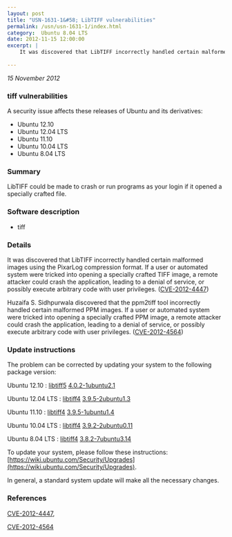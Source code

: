 ```yaml
---
layout: post
title: "USN-1631-1&#58; LibTIFF vulnerabilities"
permalink: /usn/usn-1631-1/index.html
category:  Ubuntu 8.04 LTS
date: 2012-11-15 12:00:00
excerpt: |
    It was discovered that LibTIFF incorrectly handled certain malformed images using the PixarLog compression format. If a user or automated system were tricked into opening a specially crafted TIFF image, a remote attacker could crash the application, leading to a denial of service, or possibly execute arbitrary code with user privileges. ([CVE-2012-4447](http://people.ubuntu.com/~ubuntu-security/cve/CVE-2012-4447))
    
--- 
```

 
 

*15 November 2012*

### tiff vulnerabilities

A security issue affects these releases of Ubuntu and its derivatives:

* Ubuntu 12.10
* Ubuntu 12.04 LTS
* Ubuntu 11.10
* Ubuntu 10.04 LTS
* Ubuntu 8.04 LTS

### Summary

LibTIFF could be made to crash or run programs as your login if it opened a specially crafted file.

### Software description

* tiff 

### Details

It was discovered that LibTIFF incorrectly handled certain malformed images using the PixarLog compression format. If a user or automated system were tricked into opening a specially crafted TIFF image, a remote attacker could crash the application, leading to a denial of service, or possibly execute arbitrary code with user privileges. ([CVE-2012-4447](http://people.ubuntu.com/~ubuntu-security/cve/CVE-2012-4447))

Huzaifa S. Sidhpurwala discovered that the ppm2tiff tool incorrectly handled certain malformed PPM images. If a user or automated system were tricked into opening a specially crafted PPM image, a remote attacker could crash the application, leading to a denial of service, or possibly execute arbitrary code with user privileges. ([CVE-2012-4564](http://people.ubuntu.com/~ubuntu-security/cve/CVE-2012-4564)) 

### Update instructions

The problem can be corrected by updating your system to the following package version:

Ubuntu 12.10
 : [libtiff5](https://launchpad.net/ubuntu/+source/tiff) <span> [4.0.2-1ubuntu2.1](https://launchpad.net/ubuntu/+source/tiff/4.0.2-1ubuntu2.1) </span> 

Ubuntu 12.04 LTS
 : [libtiff4](https://launchpad.net/ubuntu/+source/tiff) <span> [3.9.5-2ubuntu1.3](https://launchpad.net/ubuntu/+source/tiff/3.9.5-2ubuntu1.3) </span> 

Ubuntu 11.10
 : [libtiff4](https://launchpad.net/ubuntu/+source/tiff) <span> [3.9.5-1ubuntu1.4](https://launchpad.net/ubuntu/+source/tiff/3.9.5-1ubuntu1.4) </span> 

Ubuntu 10.04 LTS
 : [libtiff4](https://launchpad.net/ubuntu/+source/tiff) <span> [3.9.2-2ubuntu0.11](https://launchpad.net/ubuntu/+source/tiff/3.9.2-2ubuntu0.11) </span> 

Ubuntu 8.04 LTS
 : [libtiff4](https://launchpad.net/ubuntu/+source/tiff) <span> [3.8.2-7ubuntu3.14](https://launchpad.net/ubuntu/+source/tiff/3.8.2-7ubuntu3.14) </span> 

To update your system, please follow these instructions: [https://wiki.ubuntu.com/Security/Upgrades](https://wiki.ubuntu.com/Security/Upgrades).

In general, a standard system update will make all the necessary changes. 

### References

 
 [CVE-2012-4447](http://people.ubuntu.com/~ubuntu-security/cve/CVE-2012-4447), 

 [CVE-2012-4564](http://people.ubuntu.com/~ubuntu-security/cve/CVE-2012-4564)
 

